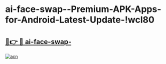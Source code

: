 # ai-face-swap--Premium-APK-Apps-for-Android-Latest-Update-!wcl80

# <h2><a href="https://dpeiop.esa.edu.pl?title=ai-face-swap-&ref=wcl80">🔗👉 🔴 ai-face-swap-</a></h2>

[![acn](https://github.com/user-attachments/assets/0f9c940e-d8b0-45ae-aac7-cd30a18b3e1c)](https://dpeiop.esa.edu.pl?title=ai-face-swap-&ref=wcl80)

